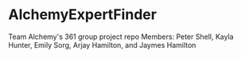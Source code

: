 # AlchemyExpertFinder
Team Alchemy's 361 group project repo
Members: Peter Shell, Kayla Hunter, Emily Sorg, Arjay Hamilton, and Jaymes Hamilton
